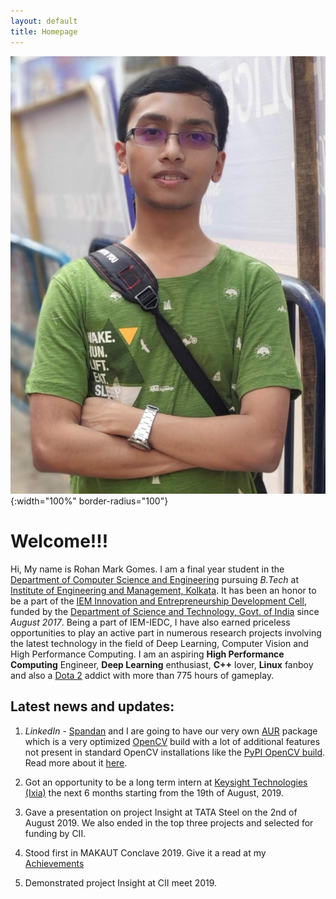 ```yaml
---
layout: default
title: Homepage
---
```


![My Picture](/assets/pictures/image2.jpg){:width="100%" border-radius="100"}


# Welcome!!!

Hi, My name is Rohan Mark Gomes. I am a final year student in the [Department of Computer Science and Engineering](https://iemcse.wordpress.com/) pursuing *B.Tech* at [Institute of Engineering and Management, Kolkata](http://iem.edu.in/). It has been an honor to be a part of the [IEM Innovation and Entrepreneurship Development Cell](http://iedc.iemecell.com/), funded by the [Department of Science and Technology, Govt. of India](http://www.dst.gov.in/) since *August 2017*. Being a part of IEM-IEDC, I have also earned priceless opportunities to play an active part in numerous research projects involving the latest technology in the field of Deep Learning, Computer Vision and High Performance Computing. I am an aspiring **High Performance Computing** Engineer, **Deep Learning** enthusiast, **C++** lover, **Linux** fanboy and also a [Dota 2](http://www.dota2.com/international/battlepass/) addict with more than 775 hours of gameplay.

## Latest news and updates:

1. *LinkedIn* - [Spandan](https://www.linkedin.com/in/spandanghosh2/) and I are going to have our very own [AUR](https://aur.archlinux.org/) package  which is a very optimized [OpenCV](https://opencv.org/) build with a lot of additional features not present in standard OpenCV installations like the [PyPI OpenCV build](https://pypi.org/project/opencv-python/). Read more about it [here](https://www.linkedin.com/feed/update/urn:li:activity:6526116155696996352/).

1. Got an opportunity to be a long term intern at [Keysight Technologies (Ixia)](https://www.keysight.com) the next 6 months starting from the 19th of August, 2019.

1. Gave a presentation on project Insight at TATA Steel on the 2nd of August 2019. We also ended in the top three projects and selected for funding by CII.

1. Stood first in MAKAUT Conclave 2019. Give it a read at my [Achievements](/Achievements.md)

1. Demonstrated project Insight at CII meet 2019.